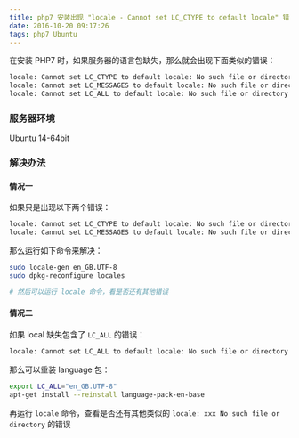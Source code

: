 ```yaml
---
title: php7 安装出现 "locale - Cannot set LC_CTYPE to default locale" 错误
date: 2016-10-20 09:17:26
tags: php7 Ubuntu
---
```


在安装 PHP7 时，如果服务器的语言包缺失，那么就会出现下面类似的错误：

```bash
locale: Cannot set LC_CTYPE to default locale: No such file or directory
locale: Cannot set LC_MESSAGES to default locale: No such file or directory
locale: Cannot set LC_ALL to default locale: No such file or directory
```

### 服务器环境
Ubuntu 14-64bit

### 解决办法

#### 情况一
如果只是出现以下两个错误：

```bash
locale: Cannot set LC_CTYPE to default locale: No such file or directory
locale: Cannot set LC_MESSAGES to default locale: No such file or directory
```
<!-- more -->

那么运行如下命令来解决：

```bash
sudo locale-gen en_GB.UTF-8
sudo dpkg-reconfigure locales

# 然后可以运行 locale 命令，看是否还有其他错误
```

#### 情况二
如果 local 缺失包含了 `LC_ALL` 的错误：

```bash
locale: Cannot set LC_ALL to default locale: No such file or directory
```

那么可以重装 language 包：

```bash
export LC_ALL="en_GB.UTF-8"
apt-get install --reinstall language-pack-en-base
```

再运行 `locale` 命令，查看是否还有其他类似的 `locale: xxx No such file or directory` 的错误

